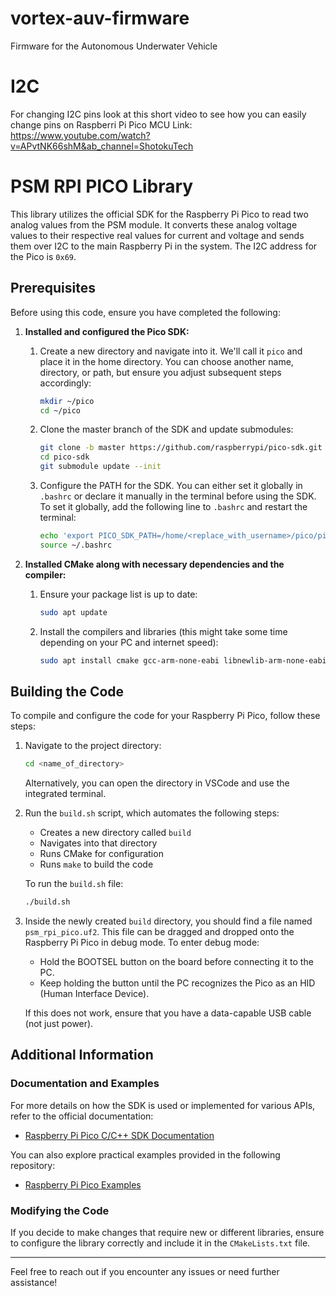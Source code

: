 # vortex-auv-firmware
Firmware for the Autonomous Underwater Vehicle

# I2C
For changing I2C pins look at this short video to see how you can easily change pins on Raspberri Pi Pico MCU
Link: https://www.youtube.com/watch?v=APvtNK66shM&ab_channel=ShotokuTech


# PSM RPI PICO Library

This library utilizes the official SDK for the Raspberry Pi Pico to read two analog values from the PSM module. It converts these analog voltage values to their respective real values for current and voltage and sends them over I2C to the main Raspberry Pi in the system. The I2C address for the Pico is `0x69`.

## Prerequisites

Before using this code, ensure you have completed the following:

1. **Installed and configured the Pico SDK:**
    1. Create a new directory and navigate into it. We'll call it `pico` and place it in the home directory. You can choose another name, directory, or path, but ensure you adjust subsequent steps accordingly:
        ```bash
        mkdir ~/pico
        cd ~/pico
        ```
    2. Clone the master branch of the SDK and update submodules:
        ```bash
        git clone -b master https://github.com/raspberrypi/pico-sdk.git
        cd pico-sdk
        git submodule update --init
        ```
    3. Configure the PATH for the SDK. You can either set it globally in `.bashrc` or declare it manually in the terminal before using the SDK. To set it globally, add the following line to `.bashrc` and restart the terminal:
        ```bash
        echo 'export PICO_SDK_PATH=/home/<replace_with_username>/pico/pico-sdk' >> ~/.bashrc
        source ~/.bashrc
        ```

2. **Installed CMake along with necessary dependencies and the compiler:**
    1. Ensure your package list is up to date:
        ```bash
        sudo apt update
        ```
    2. Install the compilers and libraries (this might take some time depending on your PC and internet speed):
        ```bash
        sudo apt install cmake gcc-arm-none-eabi libnewlib-arm-none-eabi build-essential
        ```

## Building the Code

To compile and configure the code for your Raspberry Pi Pico, follow these steps:

1. Navigate to the project directory:
    ```bash
    cd <name_of_directory>
    ```
    Alternatively, you can open the directory in VSCode and use the integrated terminal.

2. Run the `build.sh` script, which automates the following steps:
    - Creates a new directory called `build`
    - Navigates into that directory
    - Runs CMake for configuration
    - Runs `make` to build the code

    To run the `build.sh` file:
    ```bash
    ./build.sh
    ```

3. Inside the newly created `build` directory, you should find a file named `psm_rpi_pico.uf2`. This file can be dragged and dropped onto the Raspberry Pi Pico in debug mode. To enter debug mode:
    - Hold the BOOTSEL button on the board before connecting it to the PC.
    - Keep holding the button until the PC recognizes the Pico as an HID (Human Interface Device).

    If this does not work, ensure that you have a data-capable USB cable (not just power).

## Additional Information

### Documentation and Examples

For more details on how the SDK is used or implemented for various APIs, refer to the official documentation:

- [Raspberry Pi Pico C/C++ SDK Documentation](https://datasheets.raspberrypi.com/pico/raspberry-pi-pico-c-sdk.pdf)

You can also explore practical examples provided in the following repository:

- [Raspberry Pi Pico Examples](https://github.com/raspberrypi/pico-examples)

### Modifying the Code

If you decide to make changes that require new or different libraries, ensure to configure the library correctly and include it in the `CMakeLists.txt` file.

---

Feel free to reach out if you encounter any issues or need further assistance!
